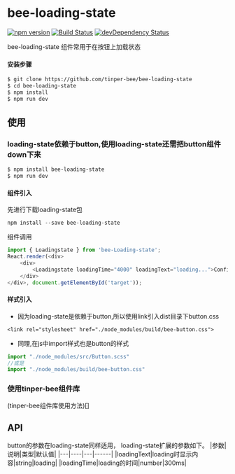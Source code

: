 # bee-loading-state
[![npm version](https://img.shields.io/npm/v/bee-loading-state.svg)](https://www.npmjs.com/package/bee-loading-state)
[![Build Status](https://img.shields.io/travis/tinper-bee/generator-tinper-bee/master.svg)](https://travis-ci.org/tinper-bee/bee-loading-state)
[![devDependency Status](https://img.shields.io/david/dev/tinper-bee/bee-loading-state.svg)](https://david-dm.org/tinper-bee/bee-loading-state#info=devDependencies)


bee-loading-state 组件常用于在按钮上加载状态

#### 安装步骤

```sh
$ git clone https://github.com/tinper-bee/bee-loading-state
$ cd bee-loading-state
$ npm install
$ npm run dev
```
## 使用

### loading-state依赖于button,使用loading-state还需把button组件down下来
```sh
$ npm install bee-loading-state
$ npm run dev
```
#### 组件引入
先进行下载loading-state包
```
npm install --save bee-loading-state
```
组件调用
```js
import { Loadingstate } from 'bee-Loading-state';
React.render(<div>
    <div>
        <Loadingstate loadingTime="4000" loadingText="loading...">Confirm</Loadingstate>
    </div>
</div>, document.getElementById('target'));
```
#### 样式引入
- 因为loading-state是依赖于button,所以使用link引入dist目录下button.css
```
<link rel="stylesheet" href="./node_modules/build/bee-button.css">
```
- 同理,在js中import样式也是button的样式
```js
import "./node_modules/src/Button.scss"
//或是
import "./node_modules/build/bee-button.css"
```

### 使用tinper-bee组件库
(tinper-bee组件库使用方法)[]




## API

button的参数在loading-state同样适用，
loading-state扩展的参数如下。
|参数|说明|类型|默认值|
|---|----|---|------|
|loadingText|loading时显示内容|string|loading|
|loadingTime|loading的时间|number|300ms|